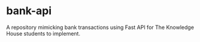 # bank-api
A repository mimicking bank transactions using Fast API for The Knowledge House students to implement.
